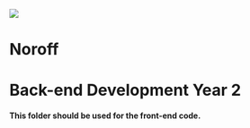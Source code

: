 
![](http://images.restapi.co.za/pvt/Noroff-64.png)
# Noroff
# Back-end Development Year 2
#### This folder should be used for the front-end code.
